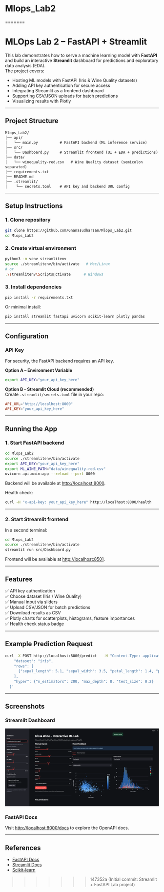 
# Mlops_Lab2
=======
# MLOps Lab 2 – FastAPI + Streamlit

This lab demonstrates how to serve a machine learning model with **FastAPI** and build an interactive **Streamlit** dashboard for predictions and exploratory data analysis (EDA).  
The project covers:

- Hosting ML models with FastAPI (Iris & Wine Quality datasets)  
- Adding API key authentication for secure access  
- Integrating Streamlit as a frontend dashboard  
- Supporting CSV/JSON uploads for batch predictions  
- Visualizing results with Plotly  

---

## Project Structure

```
Mlops_Lab2/
│── api/
│   └── main.py          # FastAPI backend (ML inference service)
│── src/
│   └── Dashboard.py     # Streamlit frontend (UI + EDA + predictions)
│── data/
│   └── winequality-red.csv   # Wine Quality dataset (semicolon separated)
│── requirements.txt
│── README.md
│── .streamlit/
│    └── secrets.toml    # API key and backend URL config
```

---

## Setup Instructions

### 1. Clone repository
```bash
git clone https://github.com/Gnanasudharsan/Mlops_Lab2.git
cd Mlops_Lab2
```

### 2. Create virtual environment
```bash
python3 -m venv streamlitenv
source ./streamlitenv/bin/activate   # Mac/Linux
# or
.\streamlitenv\Scriptsctivate      # Windows
```

### 3. Install dependencies
```bash
pip install -r requirements.txt
```

Or minimal install:
```bash
pip install streamlit fastapi uvicorn scikit-learn plotly pandas
```

---

## Configuration

### API Key
For security, the FastAPI backend requires an API key.

**Option A – Environment Variable**
```bash
export API_KEY="your_api_key_here"
```

**Option B – Streamlit Cloud (recommended)**  
Create `.streamlit/secrets.toml` file in your repo:

```toml
API_URL="http://localhost:8000"
API_KEY="your_api_key_here"
```

---

## Running the App

### 1. Start FastAPI backend
```bash
cd Mlops_Lab2
source ./streamlitenv/bin/activate
export API_KEY="your_api_key_here"
export ML_WINE_PATH="data/winequality-red.csv"
uvicorn api.main:app --reload --port 8000
```
Backend will be available at [http://localhost:8000](http://localhost:8000).

Health check:
```bash
curl -H "x-api-key: your_api_key_here" http://localhost:8000/health
```

---

### 2. Start Streamlit frontend
In a second terminal:
```bash
cd Mlops_Lab2
source ./streamlitenv/bin/activate
streamlit run src/Dashboard.py
```
Frontend will be available at [http://localhost:8501](http://localhost:8501).

---

## Features

✅ API key authentication  
✅ Choose dataset (Iris / Wine Quality)  
✅ Manual input via sliders  
✅ Upload CSV/JSON for batch predictions  
✅ Download results as CSV  
✅ Plotly charts for scatterplots, histograms, feature importances  
✅ Health check status badge  

---

## Example Prediction Request

```bash
curl -X POST http://localhost:8000/predict   -H "Content-Type: application/json"   -H "x-api-key: your_api_key_here"   -d '{
    "dataset": "iris",
    "rows": [
      {"sepal_length": 5.1, "sepal_width": 3.5, "petal_length": 1.4, "petal_width": 0.2}
    ],
    "hyper": {"n_estimators": 200, "max_depth": 8, "test_size": 0.2}
  }'
```

---

## Screenshots

### Streamlit Dashboard
![dashboard](assets/wine_dashboard_overview.png)

### FastAPI Docs
Visit [http://localhost:8000/docs](http://localhost:8000/docs) to explore the OpenAPI docs.

---

## References
- [FastAPI Docs](https://fastapi.tiangolo.com/)  
- [Streamlit Docs](https://docs.streamlit.io/)  
- [Scikit-learn](https://scikit-learn.org/)  
>>>>>>> 147352a (Initial commit: Streamlit + FastAPI Lab project)
